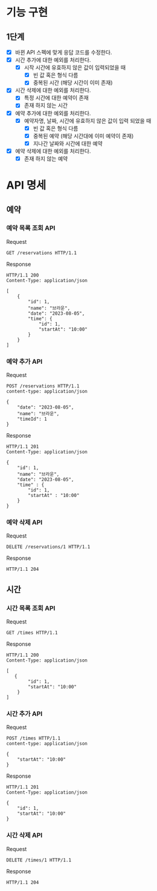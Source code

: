 # 기능 구현

## 1단계

- [x] 바뀐 API 스펙에 맞게 응답 코드를 수정한다.
- [x] 시간 추가에 대한 예외를 처리한다.
    - [x] 시작 시간에 유효하지 않은 값이 입력되었을 때
        - [x] 빈 값 혹은 형식 다름
        - [x] 중복된 시간 (해당 시간이 이미 존재)
- [x] 시간 삭제에 대한 예외를 처리한다.
    - [x] 특정 시간에 대한 예약이 존재
    - [x] 존재 하지 않는 시간
- [x] 예약 추가에 대한 예외를 처리한다.
    - [x] 예약자명, 날짜, 시간에 유효하지 않은 값이 입력 되었을 때
        - [x] 빈 값 혹은 형식 다름
        - [x] 중복된 예약 (해당 시간대에 이미 예약이 존재)
        - [x] 지나간 날짜와 시간에 대한 예약
- [x] 예약 삭제에 대한 예외를 처리한다.
    - [x] 존재 하지 않는 예약

# API 명세

## 예약

### 예약 목록 조회 API

Request

```
GET /reservations HTTP/1.1
```

Response

```
HTTP/1.1 200
Content-Type: application/json

[
    {
        "id": 1,
        "name": "브라운",
        "date": "2023-08-05",
        "time": {
            "id": 1,
            "startAt": "10:00"
        }
    }
]
```

### 예약 추가 API

Request

```
POST /reservations HTTP/1.1
content-type: application/json

{
    "date": "2023-08-05",
    "name": "브라운",
    "timeId": 1
}
```

Response

```
HTTP/1.1 201
Content-Type: application/json

{
    "id": 1,
    "name": "브라운",
    "date": "2023-08-05",
    "time" : {
        "id": 1,
        "startAt" : "10:00"
    }
}
```

### 예약 삭제 API

Request

```
DELETE /reservations/1 HTTP/1.1
```

Response

```
HTTP/1.1 204
```

## 시간

### 시간 목록 조회 API

Request

```
GET /times HTTP/1.1
```

Response

```
HTTP/1.1 200 
Content-Type: application/json

[
   {
        "id": 1,
        "startAt": "10:00"
    }
]
```

### 시간 추가 API

Request

```
POST /times HTTP/1.1
content-type: application/json

{
    "startAt": "10:00"
}
```

Response

```
HTTP/1.1 201
Content-Type: application/json

{
    "id": 1,
    "startAt": "10:00"
}
```

### 시간 삭제 API

Request

```
DELETE /times/1 HTTP/1.1
```

Response

```
HTTP/1.1 204
```
